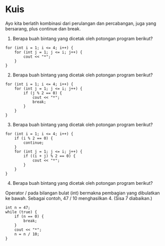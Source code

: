 # Kuis
Ayo kita berlatih kombinasi dari perulangan dan percabangan, juga yang bersarang, plus continue dan break.

1. Berapa buah bintang yang dicetak oleh potongan program berikut?

```
for (int i = 1; i <= 4; i++) {
    for (int j = 1; j <= i; j++) {
        cout << "*";
    }
}
```

2. Berapa buah bintang yang dicetak oleh potongan program berikut?

```
for (int i = 1; i <= 4; i++) {
    for (int j = 1; j <= i; j++) {
        if (j % 2 == 0) {
            cout << "*";
            break;
        }
    }
}
```

3. Berapa buah bintang yang dicetak oleh potongan program berikut?

```
for (int i = 1; i <= 4; i++) {
    if (i % 2 == 0) {
        continue;
    }
    for (int j = 1; j <= i; j++) {
        if ((i + j) % 2 == 0) {
            cout << "*";
        }
    }
}
```

4. Berapa buah bintang yang dicetak oleh potongan program berikut?

Operator / pada bilangan bulat (int) bermakna pembagian yang dibulatkan ke bawah. Sebagai contoh, 47 / 10 menghasilkan 4. (Sisa 7 diabaikan.)

```
int n = 47;
while (true) {
    if (n == 0) {
        break;
    }
    cout << "*";
    n = n / 10;
}
```